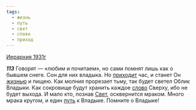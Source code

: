 ```yaml
---
tags:
  - жизнь
  - путь
  - свет
  - слово
  - приход
---
```


[Иерархия 1931г](/agni/1931)

___113___
Говорят — «любим и почитаем», но сами помнят лишь как о бывшем снеге. Сон для них владыка. Но [приходит](/tag/#приход) час, и станет Он [жизнью](/tag/#жизнь) и пищею. Как молния прорезает тьму, так будет светел Облик Владыки. Как сокровище будут хранить каждое [слово](/tag/#слово) Сверху, ибо не будет выхода. И мало кто, познав [Свет](/tag/#свет), осквернится мраком. Много мрака кругом, и един [путь](/tag/#путь) к Владыке. Помните о Владыке!   

